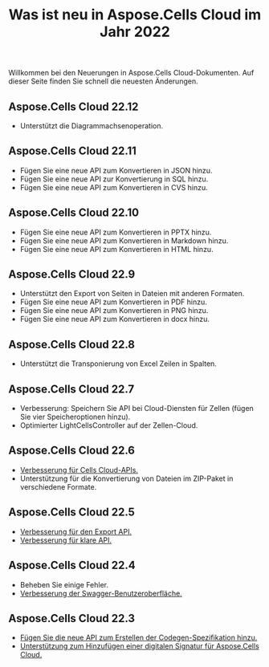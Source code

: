 ﻿---
title: Was ist neu in Aspose.Cells Cloud im Jahr 2022
second_title: Latest Updates & Feature
linktitle: Was ist neu in 202
type: docs
weight: 90
url: /de/new-features/2023/
keywords: What's new in aspose cells cloud. Microsoft Office Excel, Open Office Spreadsheet, CSV, PDF
description: Diese Seite beschreibt die interessantesten neuen Aspose.Cells Cloud-Funktionen, die in den letzten Versionen eingeführt wurden
kwords: Excel, Office Cloud, REST API, Tabellenkalkulation, PDF, CSV, Json, Markdown, Was ist neu in Aspose.Cells Cloud
---
Willkommen bei den Neuerungen in Aspose.Cells Cloud-Dokumenten. Auf dieser Seite finden Sie schnell die neuesten Änderungen.

## Aspose.Cells Cloud 22.12

- Unterstützt die Diagrammachsenoperation.

## Aspose.Cells Cloud 22.11

- Fügen Sie eine neue API zum Konvertieren in JSON hinzu.
- Fügen Sie eine neue API zur Konvertierung in SQL hinzu.
- Fügen Sie eine neue API zum Konvertieren in CVS hinzu.

## Aspose.Cells Cloud 22.10

- Fügen Sie eine neue API zum Konvertieren in PPTX hinzu.
- Fügen Sie eine neue API zum Konvertieren in Markdown hinzu.
- Fügen Sie eine neue API zum Konvertieren in HTML hinzu.

## Aspose.Cells Cloud 22.9

- Unterstützt den Export von Seiten in Dateien mit anderen Formaten.
- Fügen Sie eine neue API zum Konvertieren in PDF hinzu.
- Fügen Sie eine neue API zum Konvertieren in PNG hinzu.
- Fügen Sie eine neue API zum Konvertieren in docx hinzu.

## Aspose.Cells Cloud 22.8

- Unterstützt die Transponierung von Excel Zeilen in Spalten.

## Aspose.Cells Cloud 22.7

- Verbesserung: Speichern Sie API bei Cloud-Diensten für Zellen (fügen Sie vier Speicheroptionen hinzu).
- Optimierter LightCellsController auf der Zellen-Cloud.

## Aspose.Cells Cloud 22.6

- [Verbesserung für Cells Cloud-APIs.](/cells/de/aspose-cells-cloud-22-6-release-notes/)
- Unterstützung für die Konvertierung von Dateien im ZIP-Paket in verschiedene Formate.

## Aspose.Cells Cloud 22.5

- [Verbesserung für den Export API.](https://docs.aspose.cloud/cells/export/)
- [Verbesserung für klare API.](https://docs.aspose.cloud/cells/clear/)

## Aspose.Cells Cloud 22.4

- Beheben Sie einige Fehler.
- [Verbesserung der Swagger-Benutzeroberfläche.](https://apireference.aspose.cloud/cells/)

## Aspose.Cells Cloud 22.3

- [Fügen Sie die neue API zum Erstellen der Codegen-Spezifikation hinzu.](https://api.aspose.cloud/v3.0/cells/codegen/spec)
- [Unterstützung zum Hinzufügen einer digitalen Signatur für Aspose.Cells Cloud.](/cells/de/workbook/digital-signature/)
